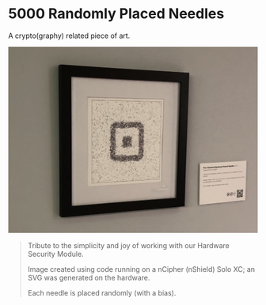 # 5000 Randomly Placed Needles
A crypto(graphy) related piece of art.

![what it looks like](five_thousand_needles.jpg)

> Tribute to the simplicity and joy of working with our Hardware Security Module.
>
> Image created using code running on a nCipher (nShield) Solo XC; an SVG was generated on the hardware.
>
> Each needle is placed randomly (with a bias).
